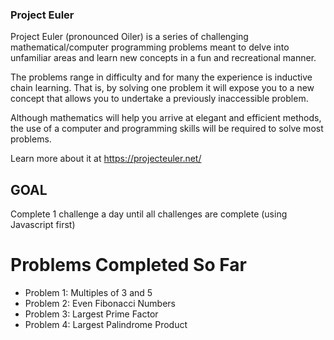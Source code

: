 ### Project Euler 

Project Euler (pronounced Oiler) is a series of challenging mathematical/computer programming problems meant to delve into unfamiliar areas and learn new concepts in a fun and recreational manner.

The problems range in difficulty and for many the experience is inductive chain learning. That is, by solving one problem it will expose you to a new concept that allows you to undertake a previously inaccessible problem.

Although mathematics will help you arrive at elegant and efficient methods, the use of a computer and programming skills will be required to solve most problems.

Learn more about it at https://projecteuler.net/

## GOAL

Complete 1 challenge a day until all challenges are complete (using Javascript first)

# Problems Completed So Far 

* Problem 1: Multiples of 3 and 5
* Problem 2: Even Fibonacci Numbers
* Problem 3: Largest Prime Factor 
* Problem 4: Largest Palindrome Product

